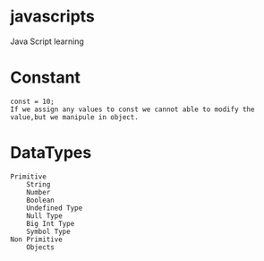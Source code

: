 # javascripts
 Java Script learning

 # Constant
    const = 10;
    If we assign any values to const we cannot able to modify the value,but we manipule in object.

 # DataTypes
    Primitive   
        String
        Number
        Boolean
        Undefined Type
        Null Type
        Big Int Type
        Symbol Type
    Non Primitive
        Objects    